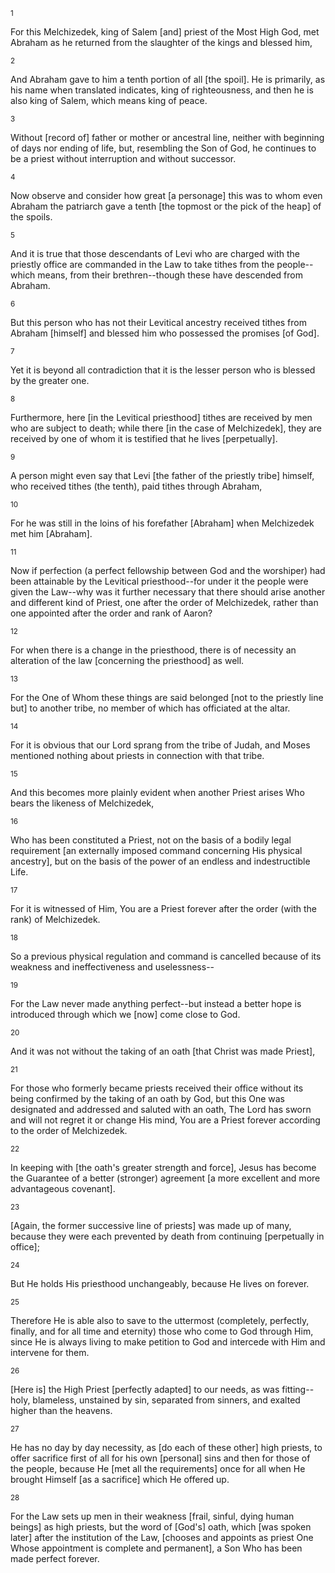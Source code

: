 <sup>1</sup> 

For this Melchizedek, king of Salem [and] priest of the Most High God, met Abraham as he returned from the slaughter of the kings and blessed him, 

<sup>2</sup> 

And Abraham gave to him a tenth portion of all [the spoil]. He is primarily, as his name when translated indicates, king of righteousness, and then he is also king of Salem, which means king of peace. 

<sup>3</sup> 

Without [record of] father or mother or ancestral line, neither with beginning of days nor ending of life, but, resembling the Son of God, he continues to be a priest without interruption and without successor. 

<sup>4</sup> 

Now observe and consider how great [a personage] this was to whom even Abraham the patriarch gave a tenth [the topmost or the pick of the heap] of the spoils. 

<sup>5</sup> 

And it is true that those descendants of Levi who are charged with the priestly office are commanded in the Law to take tithes from the people--which means, from their brethren--though these have descended from Abraham. 

<sup>6</sup> 

But this person who has not their Levitical ancestry received tithes from Abraham [himself] and blessed him who possessed the promises [of God]. 

<sup>7</sup> 

Yet it is beyond all contradiction that it is the lesser person who is blessed by the greater one. 

<sup>8</sup> 

Furthermore, here [in the Levitical priesthood] tithes are received by men who are subject to death; while there [in the case of Melchizedek], they are received by one of whom it is testified that he lives [perpetually]. 

<sup>9</sup> 

A person might even say that Levi [the father of the priestly tribe] himself, who received tithes (the tenth), paid tithes through Abraham, 

<sup>10</sup> 

For he was still in the loins of his forefather [Abraham] when Melchizedek met him [Abraham]. 

<sup>11</sup> 

Now if perfection (a perfect fellowship between God and the worshiper) had been attainable by the Levitical priesthood--for under it the people were given the Law--why was it further necessary that there should arise another and different kind of Priest, one after the order of Melchizedek, rather than one appointed after the order and rank of Aaron? 

<sup>12</sup> 

For when there is a change in the priesthood, there is of necessity an alteration of the law [concerning the priesthood] as well. 

<sup>13</sup> 

For the One of Whom these things are said belonged [not to the priestly line but] to another tribe, no member of which has officiated at the altar. 

<sup>14</sup> 

For it is obvious that our Lord sprang from the tribe of Judah, and Moses mentioned nothing about priests in connection with that tribe. 

<sup>15</sup> 

And this becomes more plainly evident when another Priest arises Who bears the likeness of Melchizedek, 

<sup>16</sup> 

Who has been constituted a Priest, not on the basis of a bodily legal requirement [an externally imposed command concerning His physical ancestry], but on the basis of the power of an endless and indestructible Life. 

<sup>17</sup> 

For it is witnessed of Him, You are a Priest forever after the order (with the rank) of Melchizedek. 

<sup>18</sup> 

So a previous physical regulation and command is cancelled because of its weakness and ineffectiveness and uselessness-- 

<sup>19</sup> 

For the Law never made anything perfect--but instead a better hope is introduced through which we [now] come close to God. 

<sup>20</sup> 

And it was not without the taking of an oath [that Christ was made Priest], 

<sup>21</sup> 

For those who formerly became priests received their office without its being confirmed by the taking of an oath by God, but this One was designated and addressed and saluted with an oath, The Lord has sworn and will not regret it or change His mind, You are a Priest forever according to the order of Melchizedek. 

<sup>22</sup> 

In keeping with [the oath's greater strength and force], Jesus has become the Guarantee of a better (stronger) agreement [a more excellent and more advantageous covenant]. 

<sup>23</sup> 

[Again, the former successive line of priests] was made up of many, because they were each prevented by death from continuing [perpetually in office]; 

<sup>24</sup> 

But He holds His priesthood unchangeably, because He lives on forever. 

<sup>25</sup> 

Therefore He is able also to save to the uttermost (completely, perfectly, finally, and for all time and eternity) those who come to God through Him, since He is always living to make petition to God and intercede with Him and intervene for them. 

<sup>26</sup> 

[Here is] the High Priest [perfectly adapted] to our needs, as was fitting--holy, blameless, unstained by sin, separated from sinners, and exalted higher than the heavens. 

<sup>27</sup> 

He has no day by day necessity, as [do each of these other] high priests, to offer sacrifice first of all for his own [personal] sins and then for those of the people, because He [met all the requirements] once for all when He brought Himself [as a sacrifice] which He offered up. 

<sup>28</sup> 

For the Law sets up men in their weakness [frail, sinful, dying human beings] as high priests, but the word of [God's] oath, which [was spoken later] after the institution of the Law, [chooses and appoints as priest One Whose appointment is complete and permanent], a Son Who has been made perfect forever.